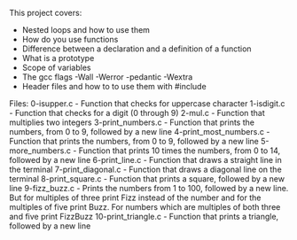 This project covers:
* Nested loops and how to use them
* How do you use functions
* Difference between a declaration and a definition of a function
* What is a prototype
* Scope of variables
* The gcc flags -Wall -Werror -pedantic -Wextra
* Header files and how to to use them with #include

Files:
0-isupper.c - Function that checks for uppercase character
1-isdigit.c - Function that checks for a digit (0 through 9)
2-mul.c - Function that multiplies two integers
3-print\_numbers.c - Function that prints the numbers, from 0 to 9, followed by a new line
4-print\_most\_numbers.c - Function that prints the numbers, from 0 to 9, followed by a new line
5-more\_numbers.c - Function that prints 10 times the numbers, from 0 to 14, followed by a new line
6-print\_line.c - Function that draws a straight line in the terminal
7-print\_diagonal.c - Function that draws a diagonal line on the terminal
8-print\_square.c - Function that prints a square, followed by a new line
9-fizz\_buzz.c - Prints the numbers from 1 to 100, followed by a new line. But for multiples of three print Fizz instead of the number and for the multiples of five print Buzz. For numbers which are multiples of both three and five print FizzBuzz
10-print\_triangle.c - Function that prints a triangle, followed by a new line
